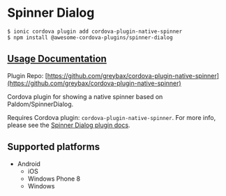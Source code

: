 # Spinner Dialog

```
$ ionic cordova plugin add cordova-plugin-native-spinner
$ npm install @awesome-cordova-plugins/spinner-dialog
```

## [Usage Documentation](https://danielsogl.gitbook.io/awesome-cordova-plugins/plugins/spinner-dialog/)

Plugin Repo: [https://github.com/greybax/cordova-plugin-native-spinner](https://github.com/greybax/cordova-plugin-native-spinner)

Cordova plugin for showing a native spinner based on Paldom/SpinnerDialog.

Requires Cordova plugin: `cordova-plugin-native-spinner`. For more info, please see the [Spinner Dialog plugin docs](https://github.com/greybax/cordova-plugin-native-spinner).

## Supported platforms

- Android
  - iOS
  - Windows Phone 8
  - Windows
  


